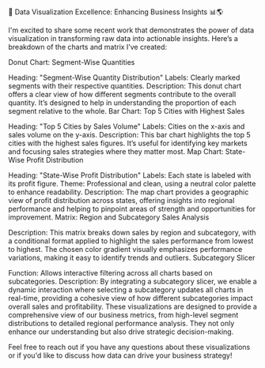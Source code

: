 🚀 Data Visualization Excellence: Enhancing Business Insights 📊🌎

I'm excited to share some recent work that demonstrates the power of data visualization in transforming raw data into actionable insights. Here’s a breakdown of the charts and matrix I’ve created:

Donut Chart: Segment-Wise Quantities

Heading: "Segment-Wise Quantity Distribution"
Labels: Clearly marked segments with their respective quantities.
Description: This donut chart offers a clear view of how different segments contribute to the overall quantity. It’s designed to help in understanding the proportion of each segment relative to the whole.
Bar Chart: Top 5 Cities with Highest Sales

Heading: "Top 5 Cities by Sales Volume"
Labels: Cities on the x-axis and sales volume on the y-axis.
Description: This bar chart highlights the top 5 cities with the highest sales figures. It’s useful for identifying key markets and focusing sales strategies where they matter most.
Map Chart: State-Wise Profit Distribution

Heading: "State-Wise Profit Distribution"
Labels: Each state is labeled with its profit figure.
Theme: Professional and clean, using a neutral color palette to enhance readability.
Description: The map chart provides a geographic view of profit distribution across states, offering insights into regional performance and helping to pinpoint areas of strength and opportunities for improvement.
Matrix: Region and Subcategory Sales Analysis

Description: This matrix breaks down sales by region and subcategory, with a conditional format applied to highlight the sales performance from lowest to highest. The chosen color gradient visually emphasizes performance variations, making it easy to identify trends and outliers.
Subcategory Slicer

Function: Allows interactive filtering across all charts based on subcategories.
Description: By integrating a subcategory slicer, we enable a dynamic interaction where selecting a subcategory updates all charts in real-time, providing a cohesive view of how different subcategories impact overall sales and profitability.
These visualizations are designed to provide a comprehensive view of our business metrics, from high-level segment distributions to detailed regional performance analysis. They not only enhance our understanding but also drive strategic decision-making.

Feel free to reach out if you have any questions about these visualizations or if you'd like to discuss how data can drive your business strategy!
